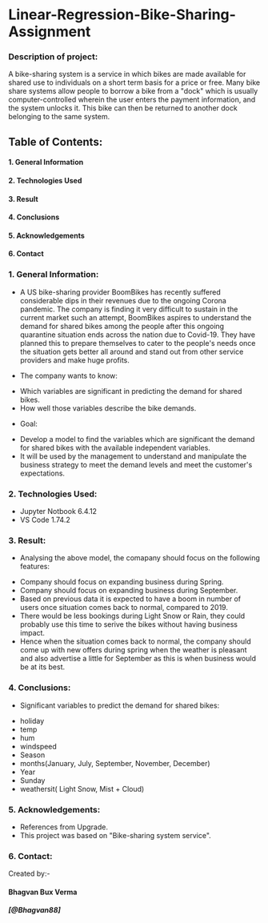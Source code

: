 # Linear-Regression-Bike-Sharing-Assignment

### Description of project:
A bike-sharing system is a service in which bikes are made available for shared use to individuals on a short term basis for a price or free. Many bike share systems allow people to borrow a bike from a "dock" which is usually computer-controlled wherein the user enters the payment information, and the system unlocks it. This bike can then be returned to another dock belonging to the same system.

## Table of Contents:

#### 1. General Information
#### 2. Technologies Used
#### 3. Result
#### 4. Conclusions
#### 5. Acknowledgements
#### 6. Contact

### 1. General Information:
* A US bike-sharing provider BoomBikes has recently suffered considerable dips in their revenues due to the ongoing Corona pandemic. The company is finding it very difficult to sustain in the current market such an attempt, BoomBikes aspires to understand the demand for shared bikes among the people after this ongoing quarantine situation ends across the nation due to Covid-19. They have planned this to prepare themselves to cater to the people's needs once the situation gets better all around and stand out from other service providers and make huge profits.

* The company wants to know:
- Which variables are significant in predicting the demand for shared bikes.
- How well those variables describe the bike demands.

* Goal:
- Develop a model to find the variables which are significant the demand for shared bikes with the available independent variables.
- It will be used by the management to understand and manipulate the business strategy to meet the demand levels and meet the customer's expectations.

### 2. Technologies Used:
- Jupyter Notbook 6.4.12
- VS Code 1.74.2

### 3. Result:
* Analysing the above model, the comapany should focus on the following features:
- Company should focus on expanding business during Spring.
- Company should focus on expanding business during September.
- Based on previous data it is expected to have a boom in number of users once situation comes back to normal, compared to 2019.
- There would be less bookings during Light Snow or Rain, they could probably use this time to serive the bikes without having business impact.
- Hence when the situation comes back to normal, the company should come up with new offers during spring when the weather is pleasant and also advertise a little for September as this is when business would be at its best.

### 4. Conclusions:
* Significant variables to predict the demand for shared bikes:
- holiday
- temp
- hum
- windspeed
- Season
- months(January, July, September, November, December)
- Year
- Sunday
- weathersit( Light Snow, Mist + Cloud)


### 5. Acknowledgements:
- References from Upgrade.
- This project was based on "Bike-sharing system service".


### 6. Contact:
Created by:-
#### Bhagvan Bux Verma
##### [@Bhagvan88]
